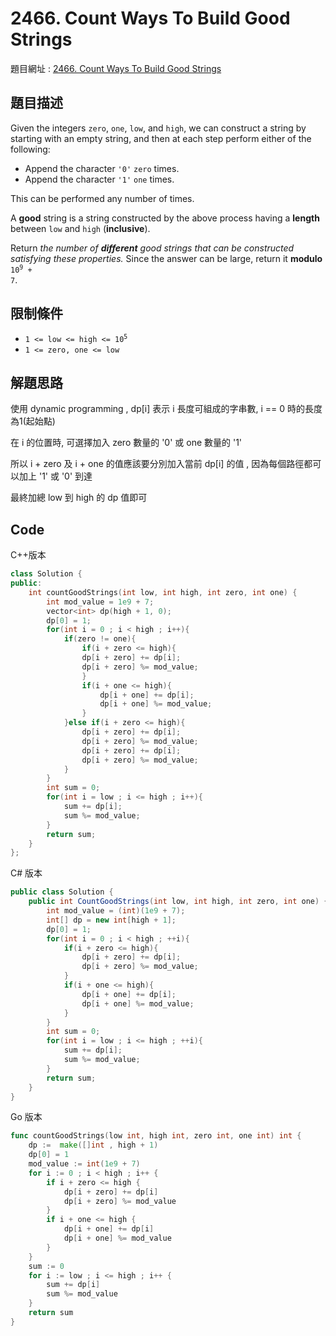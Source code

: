 # 2466. Count Ways To Build Good Strings

題目網址 : [2466. Count Ways To Build Good Strings](https://leetcode.com/problems/count-ways-to-build-good-strings/description)

## 題目描述

Given the integers `zero`, `one`, `low`, and `high`, we can construct a string by starting with an empty string, and then at each step perform either of the following:

* Append the character `'0'` `zero` times.
* Append the character `'1'` `one` times.

This can be performed any number of times.

A **good** string is a string constructed by the above process having a **length** between `low` and `high` (**inclusive**).

Return _the number of **different** good strings that can be constructed satisfying these properties._ Since the answer can be large, return it **modulo** <code>10<sup>9</sup> + 7</code>.

## 限制條件

* <code>1 <= low <= high <= 10<sup>5</sup></code>
* `1 <= zero, one <= low`

## 解題思路

使用 dynamic programming , dp[i] 表示 i 長度可組成的字串數, i == 0 時的長度為1(起始點)

在 i 的位置時, 可選擇加入 zero 數量的 '0' 或 one 數量的 '1'

所以 i + zero 及 i + one 的值應該要分別加入當前 dp[i] 的值 , 因為每個路徑都可以加上 '1' 或 '0' 到達

最終加總 low 到 high 的 dp 值即可

## Code

C++版本

```C++
class Solution {
public:
    int countGoodStrings(int low, int high, int zero, int one) {
        int mod_value = 1e9 + 7;
        vector<int> dp(high + 1, 0);
        dp[0] = 1;
        for(int i = 0 ; i < high ; i++){
            if(zero != one){
                if(i + zero <= high){
                dp[i + zero] += dp[i];
                dp[i + zero] %= mod_value;
                }
                if(i + one <= high){
                    dp[i + one] += dp[i];
                    dp[i + one] %= mod_value;
                }
            }else if(i + zero <= high){
                dp[i + zero] += dp[i];
                dp[i + zero] %= mod_value;
                dp[i + zero] += dp[i];
                dp[i + zero] %= mod_value;
            }
        }
        int sum = 0;
        for(int i = low ; i <= high ; i++){
            sum += dp[i];
            sum %= mod_value;
        }
        return sum;
    }
};
```

C# 版本

```C#
public class Solution {
    public int CountGoodStrings(int low, int high, int zero, int one) {
        int mod_value = (int)(1e9 + 7);
        int[] dp = new int[high + 1];
        dp[0] = 1;
        for(int i = 0 ; i < high ; ++i){
            if(i + zero <= high){
                dp[i + zero] += dp[i];
                dp[i + zero] %= mod_value;
            }
            if(i + one <= high){
                dp[i + one] += dp[i];
                dp[i + one] %= mod_value;
            }
        }
        int sum = 0;
        for(int i = low ; i <= high ; ++i){
            sum += dp[i];
            sum %= mod_value;
        }
        return sum;
    }
}
```

Go 版本

```go
func countGoodStrings(low int, high int, zero int, one int) int {
    dp :=  make([]int , high + 1)
    dp[0] = 1
    mod_value := int(1e9 + 7)
    for i := 0 ; i < high ; i++ {
        if i + zero <= high {
            dp[i + zero] += dp[i]
            dp[i + zero] %= mod_value
        }
        if i + one <= high {
            dp[i + one] += dp[i]
            dp[i + one] %= mod_value
        }
    }
    sum := 0
    for i := low ; i <= high ; i++ {
        sum += dp[i]
        sum %= mod_value
    }
    return sum
}
```
